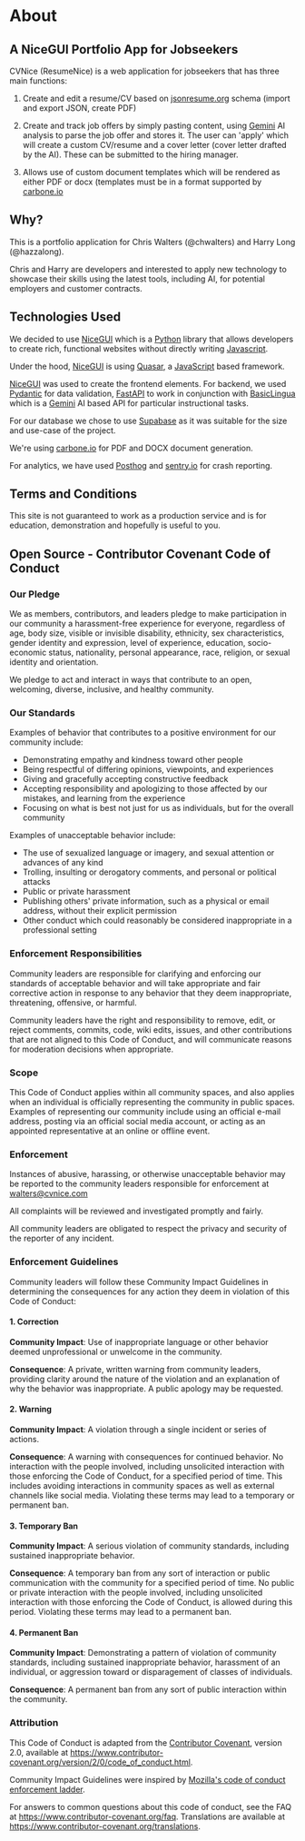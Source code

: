 # About

## A NiceGUI Portfolio App for Jobseekers

CVNice (ResumeNice) is a web application for jobseekers that has three main functions:

1. Create and edit a resume/CV based on [jsonresume.org](https://jsonresume.org) schema
   (import and export JSON, create PDF)

2. Create and track job offers by simply pasting content, using
[Gemini](https://ai.google.dev/gemini-api/docs/models/gemini) AI analysis to parse the 
job offer and stores it. The user can 'apply'  which will create a custom CV/resume and a cover 
letter (cover letter drafted by the AI).  These can be submitted to the hiring manager.

3. Allows use of custom document templates which will be rendered as either PDF or 
docx (templates must be in a format supported by [carbone.io](https://carbone.io)

## Why?

This is a portfolio application for Chris Walters (@chwalters) and Harry Long (@hazzalong).

Chris and Harry are developers and interested to apply new technology to showcase their 
skills using the latest tools, including AI, for potential employers and customer contracts.

## Technologies Used
We decided to use [NiceGUI](https://nicegui.io) which is a [Python](https://www.python.org) library that
allows developers to create rich, functional websites without directly writing
[Javascript](https://developer.mozilla.org/en-US/docs/Web/JavaScript).

Under the hood, [NiceGUI](https://nicegui.io) is using [Quasar](https://quasar.dev), a
[JavaScript](https://developer.mozilla.org/en-US/docs/Web/JavaScript) based framework. 

[NiceGUI](https://nicegui.io) was used to create the frontend elements. For backend, 
we used [Pydantic](https://docs.pydantic.dev/latest/) for data validation,
[FastAPI](https://fastapi.tiangolo.com) to work in conjunction with
[BasicLingua](https://github.com/FareedKhan-dev/basiclingua-LLM-Based-NLP) which is 
a [Gemini](https://ai.google.dev/gemini-api/docs/models/gemini) AI based API 
for particular instructional tasks. 

For our database we chose to use [Supabase](https://supabase.com) as it was suitable for the size and use-case of the project.

We're using [carbone.io](https://carbone.io) for PDF and DOCX document generation.

For analytics, we have used [Posthog](https://posthog.com) and [sentry.io](https://sentry.io) for crash reporting.

## Terms and Conditions

This site is not guaranteed to work as a production service and is for education,
demonstration and hopefully is useful to you.

## Open Source - Contributor Covenant Code of Conduct

### Our Pledge

We as members, contributors, and leaders pledge to make participation in our
community a harassment-free experience for everyone, regardless of age, body
size, visible or invisible disability, ethnicity, sex characteristics, gender
identity and expression, level of experience, education, socio-economic status,
nationality, personal appearance, race, religion, or sexual identity
and orientation.

We pledge to act and interact in ways that contribute to an open, welcoming,
diverse, inclusive, and healthy community.

### Our Standards

Examples of behavior that contributes to a positive environment for our
community include:

* Demonstrating empathy and kindness toward other people
* Being respectful of differing opinions, viewpoints, and experiences
* Giving and gracefully accepting constructive feedback
* Accepting responsibility and apologizing to those affected by our mistakes,
  and learning from the experience
* Focusing on what is best not just for us as individuals, but for the
  overall community

Examples of unacceptable behavior include:

* The use of sexualized language or imagery, and sexual attention or
  advances of any kind
* Trolling, insulting or derogatory comments, and personal or political attacks
* Public or private harassment
* Publishing others' private information, such as a physical or email
  address, without their explicit permission
* Other conduct which could reasonably be considered inappropriate in a
  professional setting

### Enforcement Responsibilities

Community leaders are responsible for clarifying and enforcing our standards of
acceptable behavior and will take appropriate and fair corrective action in
response to any behavior that they deem inappropriate, threatening, offensive,
or harmful.

Community leaders have the right and responsibility to remove, edit, or reject
comments, commits, code, wiki edits, issues, and other contributions that are
not aligned to this Code of Conduct, and will communicate reasons for moderation
decisions when appropriate.

### Scope

This Code of Conduct applies within all community spaces, and also applies when
an individual is officially representing the community in public spaces.
Examples of representing our community include using an official e-mail address,
posting via an official social media account, or acting as an appointed
representative at an online or offline event.

### Enforcement

Instances of abusive, harassing, or otherwise unacceptable behavior may be
reported to the community leaders responsible for enforcement at walters@cvnice.com

All complaints will be reviewed and investigated promptly and fairly.

All community leaders are obligated to respect the privacy and security of the
reporter of any incident.

### Enforcement Guidelines

Community leaders will follow these Community Impact Guidelines in determining
the consequences for any action they deem in violation of this Code of Conduct:

#### 1. Correction

**Community Impact**: Use of inappropriate language or other behavior deemed
unprofessional or unwelcome in the community.

**Consequence**: A private, written warning from community leaders, providing
clarity around the nature of the violation and an explanation of why the
behavior was inappropriate. A public apology may be requested.

#### 2. Warning

**Community Impact**: A violation through a single incident or series
of actions.

**Consequence**: A warning with consequences for continued behavior. No
interaction with the people involved, including unsolicited interaction with
those enforcing the Code of Conduct, for a specified period of time. This
includes avoiding interactions in community spaces as well as external channels
like social media. Violating these terms may lead to a temporary or
permanent ban.

#### 3. Temporary Ban

**Community Impact**: A serious violation of community standards, including
sustained inappropriate behavior.

**Consequence**: A temporary ban from any sort of interaction or public
communication with the community for a specified period of time. No public or
private interaction with the people involved, including unsolicited interaction
with those enforcing the Code of Conduct, is allowed during this period.
Violating these terms may lead to a permanent ban.

#### 4. Permanent Ban

**Community Impact**: Demonstrating a pattern of violation of community
standards, including sustained inappropriate behavior, harassment of an
individual, or aggression toward or disparagement of classes of individuals.

**Consequence**: A permanent ban from any sort of public interaction within
the community.

### Attribution

This Code of Conduct is adapted from the [Contributor Covenant][homepage],
version 2.0, available at
https://www.contributor-covenant.org/version/2/0/code_of_conduct.html.

Community Impact Guidelines were inspired by [Mozilla's code of conduct
enforcement ladder](https://github.com/mozilla/diversity).

[homepage]: https://www.contributor-covenant.org

For answers to common questions about this code of conduct, see the FAQ at
https://www.contributor-covenant.org/faq. Translations are available at
https://www.contributor-covenant.org/translations.
